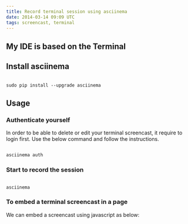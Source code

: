 ```yaml
---
title: Record terminal session using asciinema
date: 2014-03-14 09:09 UTC
tags: screencast, terminal
---
```


## My IDE is based on the Terminal 

## Install asciinema

```shell

sudo pip install --upgrade asciinema
```
## Usage
### Authenticate yourself
In order to be able to delete or edit your terminal screencast, it require to
login first. Use the below command and follow the instructions. 

```shell

asciinema auth
```

### Start to record the session

```shell

asciinema
```

### To embed a terminal screencast in a page
We can embed a screencast using javascript as below:

<script type="text/javascript" src="https://asciinema.org/a/4348.js"
id="asciicast-4348" async></script>
